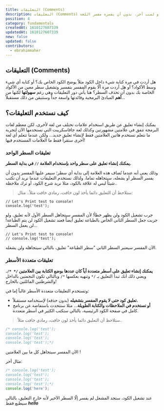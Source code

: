 ```yaml
---
title: التعليقات (Comments)
description: التعليقات (Comments) تستخدم لكتابة أي شيء داخل الكود سواء لتوضيح الكود أو لسبب آخر، بدون أن يفسره مفسر اللغة
position: 4
category: fundamentals
createdAt: 1610127607339
updatedAt: 1610127607339
new: false
updated: false
contributors:
  - ebrahimmaher
---
```


## التعليقات (Comments)
هل أردت في مرة كتابة شيء داخل الكود مثلاً يوضح الكود الخاص بك؟ أو كتابة أي شيء وسط اﻷكواد؟ أو هل أردت مرة ألّا يقوم المفسر بتفسير وتشغيل سطر معين من اﻷكواد الخاصة بك بدون أن تحذف السطر؟
هنا يأتي دور التعليقات وهي رغم **سهولتها** لكنها من **أهم** المبادئ البرمجية وفائدتها واسعة جداً وستتيقن من ذلك مستقبلاً...

## كيف نستخدم التعليقات؟
يمكنك إنشاء تعليق عن طريق استخدام علامات تختلف من لغة لأخرى، لكن معظم لغات البرمجة تتفق في علامتين مشهورتين وكذلك لغة جافاسكريبت التي نستخدمها اﻵن لتجربة ما نتعلم تستخدم هاتين العلامتين فقط ﻹنشاء تعليق جديد... ولكن عندما تتعلم أي لغة أخرى ستقرأ فقط ما العلامات المستخدم فيها!

### تعليقات السطر الواحد
**يمكنك إنشاء تعليق على سطر واحد بإستخدام العلامة `//` في بداية السطر.**

<base-alert type="info">

وذلك يعني أنه عندما تُضاف هذه العلامة إلى بداية أي سطر؛ سيمر عليها المفسر بدون أن يفسر السطر أو يشغله، سيتجاهله تماما، ولذلك نستخدم التعليقات عندما نريد أن نكتب شيئاً ليس له علاقة بالكود، مثلا نريد شرح الكود، أو ترك ملاحظة..

</base-alert>

> ستلاحظ أن التعليق دائما يأخذ لون خافت، رمادي خافت مثلاً..
مثال:
```js{1,2}
// Let's Print test to console!
console.log('test');
```
جرب تشغيل الكود ولن يظهر خطأ! ﻷن المفسر سيتجاهل السطر اﻷول ﻷنه تعليق.
ولو جربت جعل السطر الثاني الخاص بالطباعة تعليق أيضاً فعند تشغيل الكود لن يتم الطباعة! لن يعمل السطر...

```js{1,2}
// Let's Print test to console!
// console.log('test');
```
اﻵن المفسر سيعتبر السطر الثاني "سطر الطباعة" تعليق، بالتالي سيتجاهله ولن يشغله.

### تعليقات متعددة اﻷسطر
**يمكنك إنشاء تعليق على أسطر متعددة أياً كان عددها بوضع الكتابة بين العلامتين `/* */`.**
ويعني ذلك أنك تبدأ التعليق بـ `/*` وتنهيه بعكسها `*/` وبالتالي تكون النجمتين بالداخل والشرطتين المائلتين بالخارج!

وتستخدم التعليقات متعددة اﻷسطر غالباً إما في:
- **تعليق كود حتى لا يقوم المفسر بتشغيله** (بدون حذفه) لإستخدامه مستقبلاً،
- **أو تستخدم في الملاحظات والكتابة الطويلة**... مثلا ستتحدث باستفاضة عن برنامج كامل في صفحة الكود الرئيسية، بالتالي ستكتب الكثير في أسطر متعددة.

> ستلاحظ أن التعليق دائما يأخذ لون خافت، رمادي خافت مثلاً..

```js
/* console.log('test');
console.log('test');
console.log('test');
console.log('test');*/
```
اﻵن المفسر سيتجاهل كل ما بين العلامتين !

مثال أخر:

```js
/* console.log('test');
console.log('test');
console.log('test');
console.log('test');*/
console.log('here');
```
عند تشغيل الكود، ستجد المشغل لم يفسر إلّا السطر اﻵخير ﻷنه خارج التعليق، بالتالي سيطبع فقط ***hello***


